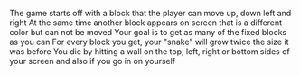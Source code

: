 The game starts off with a block that the player can move up, down left and right
At the same time another block appears on screen that is a different color but can not be moved
Your goal is to get as many of the fixed blocks as you can
For every block you get, your "snake" will grow twice the size it was before
You die by hitting a wall on the top, left, right or bottom sides of your screen and also if you go in on yourself